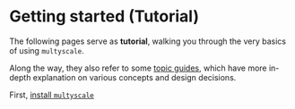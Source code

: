 # Getting started (Tutorial)

The following pages serve as **tutorial**,
walking you through the very basics of using `multyscale`.

Along the way, they also refer to some [topic guides](../topic_guides/topic_guides),
which have more in-depth explanation on various concepts and design decisions.

First, [install `multyscale`](./installation/)

<!-- ```{toctree}
:numbered:

``` -->